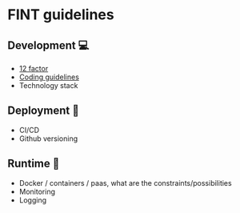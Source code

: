 # FINT guidelines

## Development :computer:
- [12 factor](https://12factor.net/)
- [Coding guidelines](coding-guidelines.md)
- Technology stack
## Deployment :open_file_folder:
- CI/CD
- Github versioning
## Runtime :runner:
- Docker / containers / paas, what are the constraints/possibilities
- Monitoring
- Logging